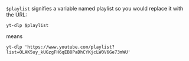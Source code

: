 `$playlist` signifies a variable named playlist so you would replace it with the URL:

    yt-dlp $playlist

means

    yt-dlp 'https://www.youtube.com/playlist?list=OLAK5uy_kUGzgFH6qEB8PaDhCYKjcLW0V6Ge73mWU'
